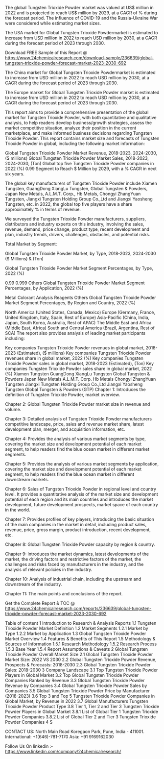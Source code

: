 The global Tungsten Trioxide Powder market was valued at US$ million in 2022 and is projected to reach US$ million by 2029, at a CAGR of % during the forecast period. The influence of COVID-19 and the Russia-Ukraine War were considered while estimating market sizes.

The USA market for Global Tungsten Trioxide Powdermarket is estimated to increase from USD million in 2022 to reach USD million by 2030, at a CAGR during the forecast period of 2023 through 2030.

Download FREE Sample of this Report @ https://www.24chemicalresearch.com/download-sample/236639/global-tungsten-trioxide-powder-forecast-market-2023-2030-692

The China market for Global Tungsten Trioxide Powdermarket is estimated to increase from USD million in 2022 to reach USD million by 2030, at a CAGR during the forecast period of 2023 through 2030.

The Europe market for Global Tungsten Trioxide Powder market is estimated to increase from USD million in 2022 to reach USD million by 2030, at a CAGR during the forecast period of 2023 through 2030.

This report aims to provide a comprehensive presentation of the global market for Tungsten Trioxide Powder, with both quantitative and qualitative analysis, to help readers develop business/growth strategies, assess the market competitive situation, analyze their position in the current marketplace, and make informed business decisions regarding Tungsten Trioxide Powder. This report contains market size and forecasts of Tungsten Trioxide Powder in global, including the following market information:

Global Tungsten Trioxide Powder Market Revenue, 2018-2023, 2024-2030, ($ millions)
Global Tungsten Trioxide Powder Market Sales, 2018-2023, 2024-2030, (Ton)
Global top five Tungsten Trioxide Powder companies in 2022 (%)
0.99 Segment to Reach $ Million by 2029, with a % CAGR in next six years.

The global key manufacturers of Tungsten Trioxide Powder include Xiamen Tungsten, GuangDong XiangLu Tungsten, Global Tungsten & Powders, Japan New Metals, A.L.M.T. Corp., Hb Metals, Chongyi ZhangYuan Tungsten, Jiangxi Tungsten Holding Group Co.,Ltd and Jiangxi Yaosheng Tungsten, etc. in 2022, the global top five players have a share approximately % in terms of revenue.

We surveyed the Tungsten Trioxide Powder manufacturers, suppliers, distributors and industry experts on this industry, involving the sales, revenue, demand, price change, product type, recent development and plan, industry trends, drivers, challenges, obstacles, and potential risks.

Total Market by Segment:

Global Tungsten Trioxide Powder Market, by Type, 2018-2023, 2024-2030 ($ Millions) & (Ton)

Global Tungsten Trioxide Powder Market Segment Percentages, by Type, 2022 (%)

0.99
0.999
Others
Global Tungsten Trioxide Powder Market Segment Percentages, by Application, 2022 (%)

Metal
Colorant
Analysis Reagents
Others
Global Tungsten Trioxide Powder Market Segment Percentages, By Region and Country, 2022 (%)

North America (United States, Canada, Mexico)
Europe (Germany, France, United Kingdom, Italy, Spain, Rest of Europe)
Asia-Pacific (China, India, Japan, South Korea, Australia, Rest of APAC)
The Middle East and Africa (Middle East, Africa)
South and Central America (Brazil, Argentina, Rest of SCA)
The report also provides analysis of leading market participants including:

Key companies Tungsten Trioxide Powder revenues in global market, 2018-2023 (Estimated), ($ millions)
Key companies Tungsten Trioxide Powder revenues share in global market, 2022 (%)
Key companies Tungsten Trioxide Powder sales in global market, 2018-2023 (Estimated), (Ton)
Key companies Tungsten Trioxide Powder sales share in global market, 2022 (%)
Xiamen Tungsten
GuangDong XiangLu Tungsten
Global Tungsten & Powders
Japan New Metals
A.L.M.T. Corp.
Hb Metals
Chongyi ZhangYuan Tungsten
Jiangxi Tungsten Holding Group Co.,Ltd
Jiangxi Yaosheng Tungsten
Global Tungsten & Powders (GTP)
Chapter 1: Introduces the definition of Tungsten Trioxide Powder, market overview.

Chapter 2: Global Tungsten Trioxide Powder market size in revenue and volume.

Chapter 3: Detailed analysis of Tungsten Trioxide Powder manufacturers competitive landscape, price, sales and revenue market share, latest development plan, merger, and acquisition information, etc.

Chapter 4: Provides the analysis of various market segments by type, covering the market size and development potential of each market segment, to help readers find the blue ocean market in different market segments.

Chapter 5: Provides the analysis of various market segments by application, covering the market size and development potential of each market segment, to help readers find the blue ocean market in different downstream markets.

Chapter 6: Sales of Tungsten Trioxide Powder in regional level and country level. It provides a quantitative analysis of the market size and development potential of each region and its main countries and introduces the market development, future development prospects, market space of each country in the world.

Chapter 7: Provides profiles of key players, introducing the basic situation of the main companies in the market in detail, including product sales, revenue, price, gross margin, product introduction, recent development, etc.

Chapter 8: Global Tungsten Trioxide Powder capacity by region & country.

Chapter 9: Introduces the market dynamics, latest developments of the market, the driving factors and restrictive factors of the market, the challenges and risks faced by manufacturers in the industry, and the analysis of relevant policies in the industry.

Chapter 10: Analysis of industrial chain, including the upstream and downstream of the industry.

Chapter 11: The main points and conclusions of the report.

Get the Complete Report & TOC @ https://www.24chemicalresearch.com/reports/236639/global-tungsten-trioxide-powder-forecast-market-2023-2030-692

Table of content
1 Introduction to Research & Analysis Reports
1.1 Tungsten Trioxide Powder Market Definition
1.2 Market Segments
1.2.1 Market by Type
1.2.2 Market by Application
1.3 Global Tungsten Trioxide Powder Market Overview
1.4 Features & Benefits of This Report
1.5 Methodology & Sources of Information
1.5.1 Research Methodology
1.5.2 Research Process
1.5.3 Base Year
1.5.4 Report Assumptions & Caveats
2 Global Tungsten Trioxide Powder Overall Market Size
2.1 Global Tungsten Trioxide Powder Market Size: 2022 VS 2030
2.2 Global Tungsten Trioxide Powder Revenue, Prospects & Forecasts: 2018-2030
2.3 Global Tungsten Trioxide Powder Sales: 2018-2030
3 Company Landscape
3.1 Top Tungsten Trioxide Powder Players in Global Market
3.2 Top Global Tungsten Trioxide Powder Companies Ranked by Revenue
3.3 Global Tungsten Trioxide Powder Revenue by Companies
3.4 Global Tungsten Trioxide Powder Sales by Companies
3.5 Global Tungsten Trioxide Powder Price by Manufacturer (2018-2023)
3.6 Top 3 and Top 5 Tungsten Trioxide Powder Companies in Global Market, by Revenue in 2022
3.7 Global Manufacturers Tungsten Trioxide Powder Product Type
3.8 Tier 1, Tier 2 and Tier 3 Tungsten Trioxide Powder Players in Global Market
3.8.1 List of Global Tier 1 Tungsten Trioxide Powder Companies
3.8.2 List of Global Tier 2 and Tier 3 Tungsten Trioxide Powder Companies
4 S

CONTACT US:
North Main Road Koregaon Park, Pune, India - 411001.
International: +1(646)-781-7170
Asia: +91 9169162030

Follow Us On linkedin :- https://www.linkedin.com/company/24chemicalresearch/

